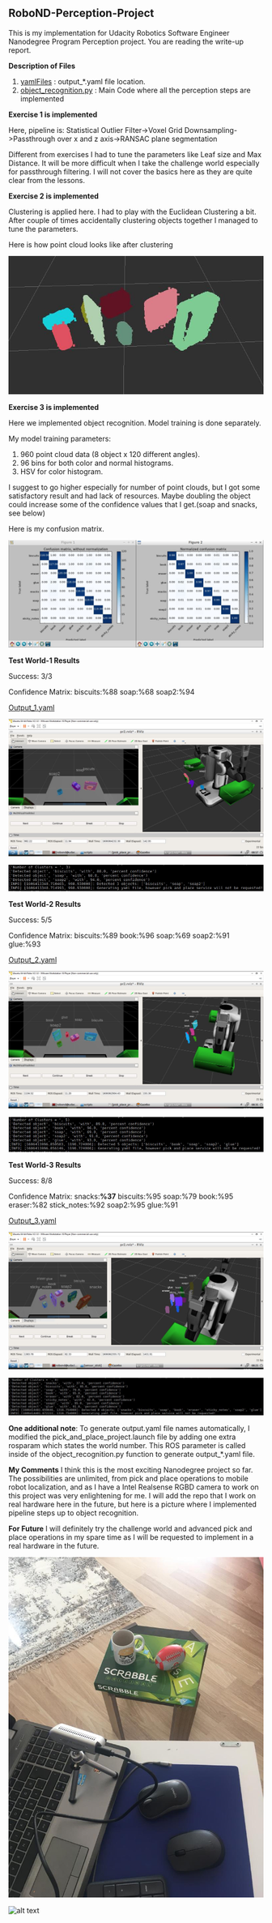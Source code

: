 ## RoboND-Perception-Project

This is my implementation for Udacity Robotics Software Engineer Nanodegree Program Perception project. You are reading the write-up report.

**Description of Files**

1. [yamlFiles](./RoboND-Perception-Project/pr2_robot/scripts) : output_*.yaml file location.
2. [object_recognition.py](./RoboND-Perception-Project/pr2_robot/scripts/object_recognition.py) : Main Code where all the perception steps are implemented

**Exercise 1 is implemented**

Here, pipeline is:
Statistical Outlier Filter->Voxel Grid Downsampling->Passthrough over x and z axis->RANSAC plane segmentation

Different from exercises I had to tune the parameters like Leaf size and Max Distance. It will be more difficult when I take the challenge world especially for passthrough filtering.
I will not cover the basics here as they are quite clear from the lessons.

**Exercise 2 is implemented**

Clustering is applied here. I had to play with the Euclidean Clustering a bit. After couple of times accidentally clustering objects together I managed to tune the parameters.

Here is how point cloud looks like after clustering

![alt text][image1]

**Exercise 3 is implemented**

Here we implemented object recognition. Model training is done separately.

My model training parameters:
1. 960 point cloud data (8 object x 120 different angles). 
2. 96 bins for both color and normal histograms.
3. HSV for color histogram.

I suggest to go higher especially for number of point clouds, but I got some satisfactory result and had lack of resources.
Maybe doubling the object could increase some of the confidence values that I get.(soap and snacks, see below)

Here is my confusion matrix.

![alt text][image2]



**Test World-1 Results**

Success: 3/3    

Confidence Matrix: biscuits:%88 soap:%68 soap2:%94

[Output_1.yaml](./RoboND-Perception-Project/pr2_robot/scripts/output_1.yaml)

![alt text][image3]

![alt text][image4]

**Test World-2 Results**

Success: 5/5    

Confidence Matrix: biscuits:%89 book:%96 soap:%69 soap2:%91 glue:%93

[Output_2.yaml](./RoboND-Perception-Project/pr2_robot/scripts/output_2.yaml)


![alt text][image5]

![alt text][image6]

**Test World-3 Results**

Success: 8/8    

Confidence Matrix: snacks:**%37** biscuits:%95 soap:%79 book:%95 eraser:%82 stick_notes:%92 soap2:%95 glue:%91

[Output_3.yaml](./RoboND-Perception-Project/pr2_robot/scripts/output_3.yaml)


![alt text][image7]

![alt text][image8]

**One additional note**: To generate output.yaml file names automatically, I modified the pick_and_place_project.launch file by adding one extra rosparam which states the world number.
This ROS parameter is called inside of the object_recognition.py function to generate output_*.yaml file.

**My Comments**
I think this is the most exciting Nanodegree project so far. The possibilities are unlimited, from pick and place operations to mobile robot localization, and as I have a Intel Realsense RGBD camera to work on this project was very enlightening for me.
I will add the repo that I work on real hardware here in the future, but here is a picture where I implemented pipeline steps up to object recognition.

**For Future**
I will definitely try the challenge world and advanced pick and place operations in my spare time as I will be requested to implement in a real hardware in the future.

![alt text][image9]

![alt text][image10]

  
[image1]: ./readme_images/clustering.JPG
[image2]: ./readme_images/confusion_matrix.JPG
[image3]: ./readme_images/world1.JPG
[image4]: ./readme_images/world1_log_n.JPG
[image5]: ./readme_images/world2.JPG
[image6]: ./readme_images/world2_log_n.JPG
[image7]: ./readme_images/world3.JPG
[image8]: ./readme_images/world3_log_n.JPG
[image9]: ./readme_images/realsense.jpeg
[image10]: ./readme_images/realsense.gif
